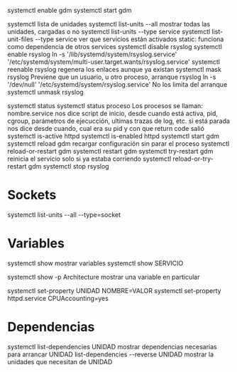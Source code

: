 systemctl enable gdm
systemctl start gdm


systemctl
  lista de unidades
systemctl list-units --all
  mostrar todas las unidades, cargadas o no
systemctl list-units --type service
systemctl list-unit-files --type service
  ver que servicios están activados
  static: funciona como dependencia de otros services
systemctl disable rsyslog
systemctl enable rsyslog
  ln -s '/lib/systemd/system/rsyslog.service' '/etc/systemd/system/multi-user.target.wants/rsyslog.service'
systemctl reenable rsyslog
  regenera los enlaces aunque ya existan
systemctl mask rsyslog
  Previene que un usuario, u otro proceso, arranque rsyslog
  ln -s '/dev/null' '/etc/systemd/system/rsyslog.service'
  No los limita del arranque
systemctl unmask rsyslog

systemctl status
systemctl status proceso
  Los procesos se llaman: nombre.service
  nos dice script de inicio, desde cuando está activa, pid, cgroup, parámetros de ejecucción, ultimas trazas de log, etc.
  si está parada nos dice desde cuando, cual era su pid y con que return code salió
systemctl is-active httpd
systemctl is-enabled httpd
systemctl start gdm
systemctl reload gdm
  recargar configuración sin parar el proceso
systemctl reload-or-restart gdm
systemctl restart gdm
systemctl try-restart gdm
  reinicia el servicio solo si ya estaba corriendo
systemctl reload-or-try-restart gdm
systemctl stop rsyslog


# Sockets #
systemctl list-units --all --type=socket

# Variables #
systemctl show
  mostrar variables
systemctl show SERVICIO

systemctl show -p Architecture
  mostrar una variable en particular

systemctl set-property UNIDAD NOMBRE=VALOR
systemctl set-property httpd.service CPUAccounting=yes


# Dependencias #
systemctl list-dependencies UNIDAD
  mostrar dependencias necesarias para arrancar UNIDAD
list-dependencies --reverse UNIDAD
  mostrar la unidades que necesitan de UNIDAD
